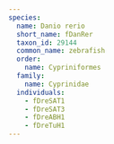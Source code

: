 ```yaml
---
species:
  name: Danio rerio
  short_name: fDanRer
  taxon_id: 29144
  common_name: zebrafish
  order:
    name: Cypriniformes
  family:
    name: Cyprinidae
  individuals:
    - fDreSAT1
    - fDreSAT3
    - fDreABH1
    - fDreTuH1
---
```

